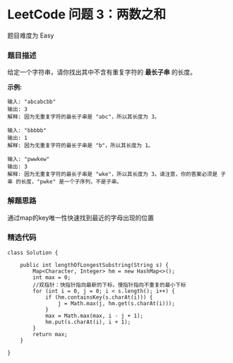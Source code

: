   
# LeetCode 问题 3：两数之和

题目难度为 Easy

### 题目描述

给定一个字符串，请你找出其中不含有重复字符的 **最长子串** 的长度。

**示例:**

```
输入: "abcabcbb"
输出: 3 
解释: 因为无重复字符的最长子串是 "abc"，所以其长度为 3。
```

```
输入: "bbbbb"
输出: 1
解释: 因为无重复字符的最长子串是 "b"，所以其长度为 1。
```

```
输入: "pwwkew"
输出: 3
解释: 因为无重复字符的最长子串是 "wke"，所以其长度为 3。请注意，你的答案必须是 子串 的长度，"pwke" 是一个子序列，不是子串。
```

### 解题思路

通过map的key唯一性快速找到最近的字母出现的位置

### 精选代码

```
class Solution {
    
    public int lengthOfLongestSubstring(String s) {
        Map<Character, Integer> hm = new HashMap<>();
        int max = 0;
        //双指针：快指针指向最新的下标，慢指针指向不重复的最小下标
        for (int i = 0, j = 0; i < s.length(); i++) {
            if (hm.containsKey(s.charAt(i))) {
                j = Math.max(j, hm.get(s.charAt(i)));
            }
            max = Math.max(max, i - j + 1);
            hm.put(s.charAt(i), i + 1);
        }
        return max;
    }
    
}
```
